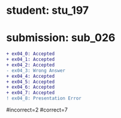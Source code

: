 # student: stu_197
# submission: sub_026

```diff
+ ex04_0: Accepted
+ ex04_1: Accepted
+ ex04_2: Accepted
- ex04_3: Wrong Answer
+ ex04_4: Accepted
+ ex04_5: Accepted
+ ex04_6: Accepted
+ ex04_7: Accepted
! ex04_8: Presentation Error
```
#incorrect=2
#correct=7

